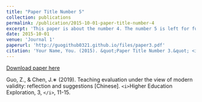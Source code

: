 ```yaml
---
title: "Paper Title Number 5"
collection: publications
permalink: /publication/2015-10-01-paper-title-number-4
excerpt: 'This paper is about the number 4. The number 5 is left for future work.'
date: 2015-10-01
venue: 'Journal 1'
paperurl: 'http://guogithub0321.github.io/files/paper3.pdf'
citation: 'Your Name, You. (2015). &quot;Paper Title Number 3.&quot; <i>Journal 1</i>. 1(3).'
---
```

[Download paper here](http://guogithub0321.github.io/files/paper3.pdf)

Guo, Z., & Chen, J.∗ (2019). Teaching evaluation under the view of modern validity: reflection and suggestions [Chinese].  `<i>`Higher Education Exploration, 3, `</i>`, 11-15.
